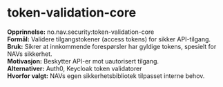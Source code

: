 # token-validation-core

**Opprinnelse:** no.nav.security:token-validation-core  
**Formål:** Validere tilgangstokener (access tokens) for sikker API-tilgang.  
**Bruk:** Sikrer at innkommende forespørsler har gyldige tokens, spesielt for NAVs sikkerhet.  
**Motivasjon:** Beskytter API-er mot uautorisert tilgang.  
**Alternativer:** Auth0, Keycloak token validatorer  
**Hvorfor valgt:** NAVs egen sikkerhetsbibliotek tilpasset interne behov.